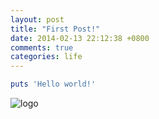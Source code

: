 ```yaml
---
layout: post
title: "First Post!"
date: 2014-02-13 22:12:38 +0800
comments: true
categories: life
---
```


``` ruby 
puts 'Hello world!'	
```
<!-- more -->
		
 ![logo](http://c.hiphotos.bdimg.com/album/s%3D550%3Bq%3D90%3Bc%3Dxiangce%2C100%2C100/sign=073d9f3922a446237acaa567a8190333/4e4a20a4462309f7fa4d4851700e0cf3d7cad657.jpg?referer=ac43c04b5143fbf29c3b9313124d&x=.jpg)
 
